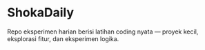 # ShokaDaily
Repo eksperimen harian berisi latihan coding nyata — proyek kecil, eksplorasi fitur, dan eksperimen logika.
